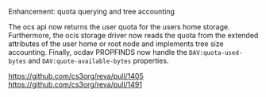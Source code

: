 Enhancement: quota querying and tree accounting

The ocs api now returns the user quota for the users home storage. Furthermore, the ocis storage driver now reads the quota from the extended attributes of the user home or root node and implements tree size accounting. Finally, ocdav PROPFINDS now handle the `DAV:quota-used-bytes` and `DAV:quote-available-bytes` properties.

https://github.com/cs3org/reva/pull/1405
https://github.com/cs3org/reva/pull/1491
